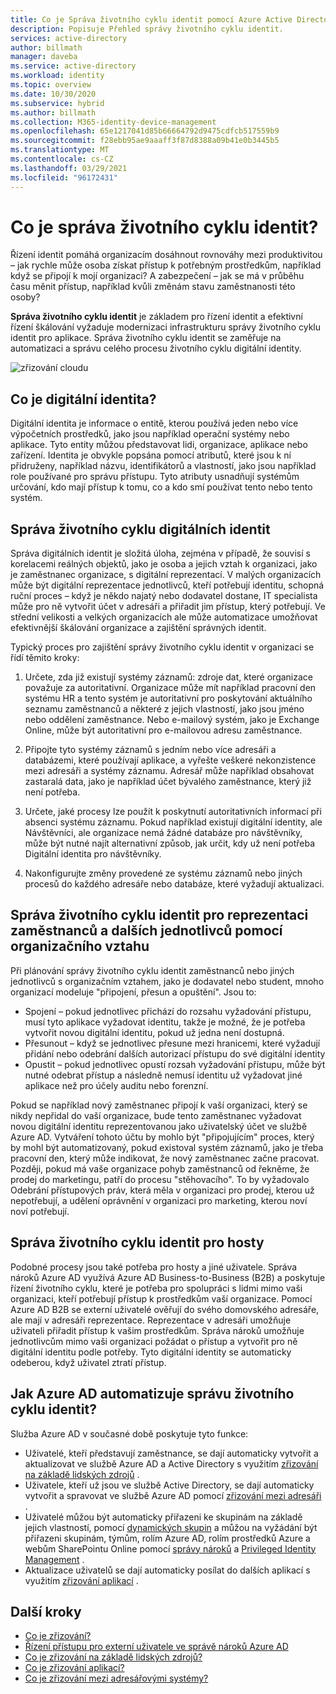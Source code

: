 ```yaml
---
title: Co je Správa životního cyklu identit pomocí Azure Active Directory? | Dokumentace Microsoftu
description: Popisuje Přehled správy životního cyklu identit.
services: active-directory
author: billmath
manager: daveba
ms.service: active-directory
ms.workload: identity
ms.topic: overview
ms.date: 10/30/2020
ms.subservice: hybrid
ms.author: billmath
ms.collection: M365-identity-device-management
ms.openlocfilehash: 65e1217041d85b66664792d9475cdfcb517559b9
ms.sourcegitcommit: f28ebb95ae9aaaff3f87d8388a09b41e0b3445b5
ms.translationtype: MT
ms.contentlocale: cs-CZ
ms.lasthandoff: 03/29/2021
ms.locfileid: "96172431"
---
```

# <a name="what-is-identity-lifecycle-management"></a>Co je správa životního cyklu identit?

Řízení identit pomáhá organizacím dosáhnout rovnováhy mezi produktivitou – jak rychle může osoba získat přístup k potřebným prostředkům, například když se připojí k mojí organizaci? A zabezpečení – jak se má v průběhu času měnit přístup, například kvůli změnám stavu zaměstnanosti této osoby?

**Správa životního cyklu identit** je základem pro řízení identit a efektivní řízení škálování vyžaduje modernizaci infrastrukturu správy životního cyklu identit pro aplikace. Správa životního cyklu identit se zaměřuje na automatizaci a správu celého procesu životního cyklu digitální identity. 

![zřizování cloudu](media/what-is-provisioning/cloud-1.png)

## <a name="what-is-a-digital-identity"></a>Co je digitální identita?

Digitální identita je informace o entitě, kterou používá jeden nebo více výpočetních prostředků, jako jsou například operační systémy nebo aplikace. Tyto entity můžou představovat lidi, organizace, aplikace nebo zařízení.  Identita je obvykle popsána pomocí atributů, které jsou k ní přidruženy, například názvu, identifikátorů a vlastností, jako jsou například role používané pro správu přístupu.  Tyto atributy usnadňují systémům určování, kdo mají přístup k tomu, co a kdo smí používat tento nebo tento systém.  

## <a name="managing-the-lifecycle-of-digital-identities"></a>Správa životního cyklu digitálních identit

Správa digitálních identit je složitá úloha, zejména v případě, že souvisí s korelacemi reálných objektů, jako je osoba a jejich vztah k organizaci, jako je zaměstnanec organizace, s digitální reprezentací.    V malých organizacích může být digitální reprezentace jednotlivců, kteří potřebují identitu, schopná ruční proces – když je někdo najatý nebo dodavatel dostane, IT specialista může pro ně vytvořit účet v adresáři a přiřadit jim přístup, který potřebují.  Ve střední velikosti a velkých organizacích ale může automatizace umožňovat efektivnější škálování organizace a zajištění správných identit.

Typický proces pro zajištění správy životního cyklu identit v organizaci se řídí těmito kroky:

1. Určete, zda již existují systémy záznamů: zdroje dat, které organizace považuje za autoritativní.  Organizace může mít například pracovní den systému HR a tento systém je autoritativní pro poskytování aktuálního seznamu zaměstnanců a některé z jejich vlastností, jako jsou jméno nebo oddělení zaměstnance.  Nebo e-mailový systém, jako je Exchange Online, může být autoritativní pro e-mailovou adresu zaměstnance.

2. Připojte tyto systémy záznamů s jedním nebo více adresáři a databázemi, které používají aplikace, a vyřešte veškeré nekonzistence mezi adresáři a systémy záznamu. Adresář může například obsahovat zastaralá data, jako je například účet bývalého zaměstnance, který již není potřeba. 

3. Určete, jaké procesy lze použít k poskytnutí autoritativních informací při absenci systému záznamu.  Pokud například existují digitální identity, ale Návštěvníci, ale organizace nemá žádné databáze pro návštěvníky, může být nutné najít alternativní způsob, jak určit, kdy už není potřeba Digitální identita pro návštěvníky.

4. Nakonfigurujte změny provedené ze systému záznamů nebo jiných procesů do každého adresáře nebo databáze, které vyžadují aktualizaci.

## <a name="identity-lifecycle-management-for-representing-employees-and-other-individuals-with-an-organizational-relationship"></a>Správa životního cyklu identit pro reprezentaci zaměstnanců a dalších jednotlivců pomocí organizačního vztahu

Při plánování správy životního cyklu identit zaměstnanců nebo jiných jednotlivců s organizačním vztahem, jako je dodavatel nebo student, mnoho organizací modeluje "připojení, přesun a opuštění".  Jsou to:
    
   - Spojení – pokud jednotlivec přichází do rozsahu vyžadování přístupu, musí tyto aplikace vyžadovat identitu, takže je možné, že je potřeba vytvořit novou digitální identitu, pokud už jedna není dostupná.
   - Přesunout – když se jednotlivec přesune mezi hranicemi, které vyžadují přidání nebo odebrání dalších autorizací přístupu do své digitální identity
   - Opustit – pokud jednotlivec opustí rozsah vyžadování přístupu, může být nutné odebrat přístup a následně nemusí identitu už vyžadovat jiné aplikace než pro účely auditu nebo forenzní.

Pokud se například nový zaměstnanec připojí k vaší organizaci, který se nikdy nepřidal do vaší organizace, bude tento zaměstnanec vyžadovat novou digitální identitu reprezentovanou jako uživatelský účet ve službě Azure AD.  Vytváření tohoto účtu by mohlo být "připojujícím" proces, který by mohl být automatizovaný, pokud existoval systém záznamů, jako je třeba pracovní den, který může indikovat, že nový zaměstnanec začne pracovat.  Později, pokud má vaše organizace pohyb zaměstnanců od řekněme, že prodej do marketingu, patří do procesu "stěhovacího".  To by vyžadovalo Odebrání přístupových práv, která měla v organizaci pro prodej, kterou už nepotřebují, a udělení oprávnění v organizaci pro marketing, kterou noví noví potřebují.

## <a name="identity-lifecycle-management-for-guests"></a>Správa životního cyklu identit pro hosty

Podobné procesy jsou také potřeba pro hosty a jiné uživatele.  Správa nároků Azure AD využívá Azure AD Business-to-Business (B2B) a poskytuje řízení životního cyklu, které je potřeba pro spolupráci s lidmi mimo vaši organizaci, kteří potřebují přístup k prostředkům vaší organizace. Pomocí Azure AD B2B se externí uživatelé ověřují do svého domovského adresáře, ale mají v adresáři reprezentace. Reprezentace v adresáři umožňuje uživateli přiřadit přístup k vašim prostředkům.  Správa nároků umožňuje jednotlivcům mimo vaši organizaci požádat o přístup a vytvořit pro ně digitální identitu podle potřeby. Tyto digitální identity se automaticky odeberou, když uživatel ztratí přístup.  

## <a name="how-does-azure-ad-automate-identity-lifecycle-management"></a>Jak Azure AD automatizuje správu životního cyklu identit?

Služba Azure AD v současné době poskytuje tyto funkce:

* Uživatelé, kteří představují zaměstnance, se dají automaticky vytvořit a aktualizovat ve službě Azure AD a Active Directory s využitím [zřizování na základě lidských zdrojů](what-is-hr-driven-provisioning.md) .
* Uživatele, kteří už jsou ve službě Active Directory, se dají automaticky vytvořit a spravovat ve službě Azure AD pomocí [zřizování mezi adresáři](what-is-inter-directory-provisioning.md) .
* Uživatelé můžou být automaticky přiřazeni ke skupinám na základě jejich vlastností, pomocí [dynamických skupin](../external-identities/use-dynamic-groups.md#what-are-dynamic-groups) a můžou na vyžádání být přiřazeni skupinám, týmům, rolím Azure AD, rolím prostředků Azure a webům SharePointu Online pomocí [správy nároků](entitlement-management-scenarios.md) a [Privileged Identity Management](../privileged-identity-management/pim-configure.md) .
* Aktualizace uživatelů se dají automaticky posílat do dalších aplikací s využitím [zřizování aplikací](what-is-app-provisioning.md) .

## <a name="next-steps"></a>Další kroky 

- [Co je zřizování?](what-is-provisioning.md)
- [Řízení přístupu pro externí uživatele ve správě nároků Azure AD](./entitlement-management-external-users.md)
- [Co je zřizování na základě lidských zdrojů?](what-is-hr-driven-provisioning.md)
- [Co je zřizování aplikací?](what-is-app-provisioning.md)
- [Co je zřizování mezi adresářovými systémy?](what-is-inter-directory-provisioning.md)